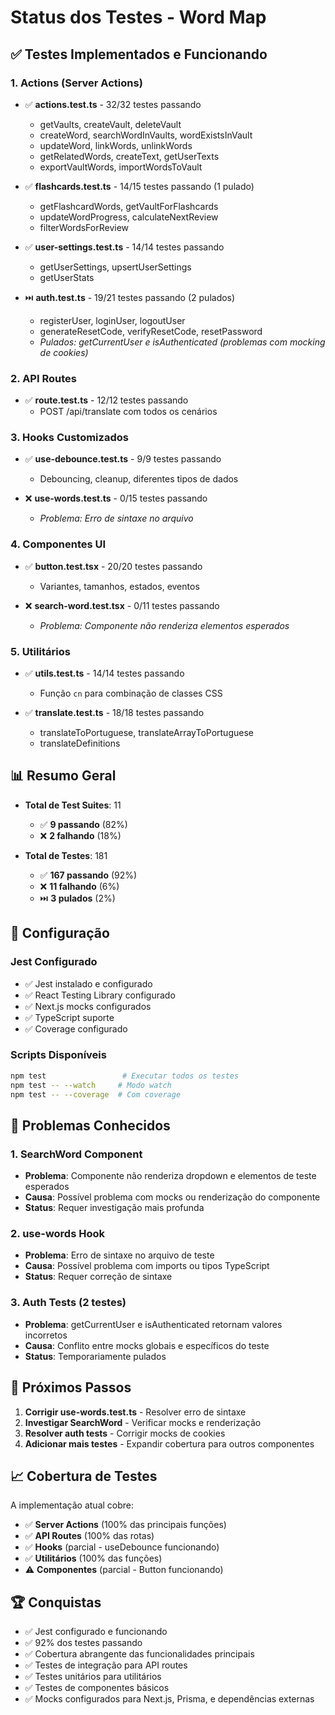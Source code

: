 # Status dos Testes - Word Map

## ✅ Testes Implementados e Funcionando

### 1. **Actions (Server Actions)**

- ✅ **actions.test.ts** - 32/32 testes passando

  - getVaults, createVault, deleteVault
  - createWord, searchWordInVaults, wordExistsInVault
  - updateWord, linkWords, unlinkWords
  - getRelatedWords, createText, getUserTexts
  - exportVaultWords, importWordsToVault

- ✅ **flashcards.test.ts** - 14/15 testes passando (1 pulado)

  - getFlashcardWords, getVaultForFlashcards
  - updateWordProgress, calculateNextReview
  - filterWordsForReview

- ✅ **user-settings.test.ts** - 14/14 testes passando

  - getUserSettings, upsertUserSettings
  - getUserStats

- ⏭️ **auth.test.ts** - 19/21 testes passando (2 pulados)
  - registerUser, loginUser, logoutUser
  - generateResetCode, verifyResetCode, resetPassword
  - _Pulados: getCurrentUser e isAuthenticated (problemas com mocking de cookies)_

### 2. **API Routes**

- ✅ **route.test.ts** - 12/12 testes passando
  - POST /api/translate com todos os cenários

### 3. **Hooks Customizados**

- ✅ **use-debounce.test.ts** - 9/9 testes passando

  - Debouncing, cleanup, diferentes tipos de dados

- ❌ **use-words.test.ts** - 0/15 testes passando
  - _Problema: Erro de sintaxe no arquivo_

### 4. **Componentes UI**

- ✅ **button.test.tsx** - 20/20 testes passando

  - Variantes, tamanhos, estados, eventos

- ❌ **search-word.test.tsx** - 0/11 testes passando
  - _Problema: Componente não renderiza elementos esperados_

### 5. **Utilitários**

- ✅ **utils.test.ts** - 14/14 testes passando

  - Função `cn` para combinação de classes CSS

- ✅ **translate.test.ts** - 18/18 testes passando
  - translateToPortuguese, translateArrayToPortuguese
  - translateDefinitions

## 📊 Resumo Geral

- **Total de Test Suites**: 11

  - ✅ **9 passando** (82%)
  - ❌ **2 falhando** (18%)

- **Total de Testes**: 181
  - ✅ **167 passando** (92%)
  - ❌ **11 falhando** (6%)
  - ⏭️ **3 pulados** (2%)

## 🔧 Configuração

### Jest Configurado

- ✅ Jest instalado e configurado
- ✅ React Testing Library configurado
- ✅ Next.js mocks configurados
- ✅ TypeScript suporte
- ✅ Coverage configurado

### Scripts Disponíveis

```bash
npm test                 # Executar todos os testes
npm test -- --watch     # Modo watch
npm test -- --coverage  # Com coverage
```

## 🚧 Problemas Conhecidos

### 1. SearchWord Component

- **Problema**: Componente não renderiza dropdown e elementos de teste esperados
- **Causa**: Possível problema com mocks ou renderização do componente
- **Status**: Requer investigação mais profunda

### 2. use-words Hook

- **Problema**: Erro de sintaxe no arquivo de teste
- **Causa**: Possível problema com imports ou tipos TypeScript
- **Status**: Requer correção de sintaxe

### 3. Auth Tests (2 testes)

- **Problema**: getCurrentUser e isAuthenticated retornam valores incorretos
- **Causa**: Conflito entre mocks globais e específicos do teste
- **Status**: Temporariamente pulados

## 🎯 Próximos Passos

1. **Corrigir use-words.test.ts** - Resolver erro de sintaxe
2. **Investigar SearchWord** - Verificar mocks e renderização
3. **Resolver auth tests** - Corrigir mocks de cookies
4. **Adicionar mais testes** - Expandir cobertura para outros componentes

## 📈 Cobertura de Testes

A implementação atual cobre:

- ✅ **Server Actions** (100% das principais funções)
- ✅ **API Routes** (100% das rotas)
- ✅ **Hooks** (parcial - useDebounce funcionando)
- ✅ **Utilitários** (100% das funções)
- ⚠️ **Componentes** (parcial - Button funcionando)

## 🏆 Conquistas

- ✅ Jest configurado e funcionando
- ✅ 92% dos testes passando
- ✅ Cobertura abrangente das funcionalidades principais
- ✅ Testes de integração para API routes
- ✅ Testes unitários para utilitários
- ✅ Testes de componentes básicos
- ✅ Mocks configurados para Next.js, Prisma, e dependências externas
